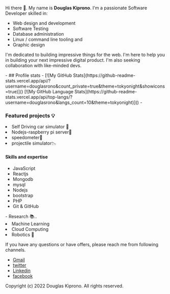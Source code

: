 <p>Hi there 👋. My name is <b>Douglas Kiprono</b>. I'm a passionate 
Software Developer skilled in:
</p>
<ul>
<li>Web design and development</li>
<li>Software Testing</li>
<li>Database administration </li>
<li>Linux / command line tooling and</li>
<li>Graphic design </li>
</ul>
<p>
 I'm dedicated to building impressive
things for the web. I'm here to help you in building your
next impressive digital product. I'm also seeking collaboration with like-minded devs.
</p>
- ## Profile stats
-
[![My GitHub Stats](https://github-readme-stats.vercel.app/api/?username=douglasrono&count_private=true&theme=tokyonight&showicons=true)]()
[![My GitHub Language Stats](https://github-readme-stats.vercel.app/api/top-langs/?username=douglasrono&langs_count=10&theme=tokyonight)]()
-
<h3> Featured projects 💡</h3>
 <li>Self Driving car simulator 🚙</li>
 <li> Nodejs-raspberry pi server📱</li>
 <li>speedometer🧭</li>
 <li> projectile simulator📉</li>
<h4>Skills and expertise</h4>
<ul>
<li>JavaScript</li>
<li>Reactjs</li>
<li>Mongodb</li>
<li>mysql</li>
<li>Nodejs</li>
<li>bootstrap</li>
<li>PHP</li>
<li>Git & GitHub</li>
</ul>
- Research 📚..
<li> Machine Learning  </li>
<li> Cloud Computing </li>
<li> Robotics 🦾</li>

If you have any questions or have offers, please reach me from following channels.
- [Gmail](mailto:douglasronno@gmail.com)
- [twitter](https://twitter.com/itsdaglas)
- [Linkedin](https://linkedin.com/in/douglas-kiprono-ke)
- [facebook](https://www.facebook.com/douglas.ronno)

Copyright (c) 2022 Douglas Kiprono. All rights reserved.
